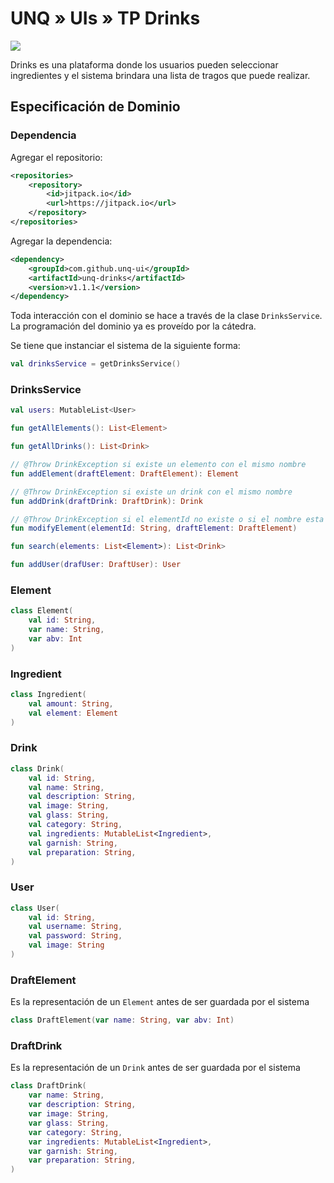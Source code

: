# UNQ » UIs » TP Drinks

[![](https://jitpack.io/v/unq-ui/unq-drinks.svg)](https://jitpack.io/#unq-ui/unq-drinks)


Drinks es una plataforma donde los usuarios pueden seleccionar ingredientes y el sistema brindara una lista de tragos que puede realizar.

## Especificación de Dominio

### Dependencia

Agregar el repositorio:

```xml
<repositories>
    <repository>
        <id>jitpack.io</id>
        <url>https://jitpack.io</url>
    </repository>
</repositories>
```

Agregar la dependencia:

```xml
<dependency>
    <groupId>com.github.unq-ui</groupId>
    <artifactId>unq-drinks</artifactId>
    <version>v1.1.1</version>
</dependency>
```

Toda interacción con el dominio se hace a través de la clase `DrinksService`. La programación del dominio ya es proveído por la cátedra.

Se tiene que instanciar el sistema de la siguiente forma:

```kotlin
val drinksService = getDrinksService()
```

### DrinksService

```kotlin
val users: MutableList<User>

fun getAllElements(): List<Element> 

fun getAllDrinks(): List<Drink>

// @Throw DrinkException si existe un elemento con el mismo nombre
fun addElement(draftElement: DraftElement): Element

// @Throw DrinkException si existe un drink con el mismo nombre
fun addDrink(draftDrink: DraftDrink): Drink

// @Throw DrinkException si el elementId no existe o si el nombre esta usado
fun modifyElement(elementId: String, draftElement: DraftElement)

fun search(elements: List<Element>): List<Drink>

fun addUser(drafUser: DraftUser): User

```

### Element

```kotlin
class Element(
    val id: String,
    var name: String,
    var abv: Int
)
```

### Ingredient

```kotlin
class Ingredient(
    val amount: String,
    val element: Element
)
```

### Drink

```kotlin
class Drink(
    val id: String,
    val name: String,
    val description: String,
    val image: String,
    val glass: String,
    val category: String,
    val ingredients: MutableList<Ingredient>,
    val garnish: String,
    val preparation: String,
)
```

### User

```kotlin
class User(
    val id: String,
    val username: String,
    val password: String,
    val image: String
)
```


### DraftElement

Es la representación de un `Element` antes de ser guardada por el sistema

```kotlin
class DraftElement(var name: String, var abv: Int)
```

### DraftDrink

Es la representación de un `Drink` antes de ser guardada por el sistema

```kotlin
class DraftDrink(
    var name: String,
    var description: String,
    var image: String,
    var glass: String,
    var category: String,
    var ingredients: MutableList<Ingredient>,
    var garnish: String,
    var preparation: String,
)
```
